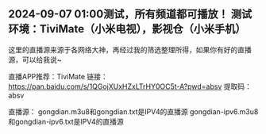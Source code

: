 2024-09-07 01:00测试，所有频道都可播放！
测试环境：TiviMate（小米电视），影视仓（小米手机）
----------------------------------------------------------------------
这里的直播源来源于各网络大神，再经过我的筛选整理所得，如果你有好的直播源，可以给我说~

直播APP推荐：TiviMate
链接：https://pan.baidu.com/s/1QGojXUxHZxLTrHY0OC5t-A?pwd=absv 
提取码：absv 

直播源：
gongdian.m3u8和gongdian.txt是IPV4的直播源
gongdian-ipv6.m3u8和gongdian-ipv6.txt是IPV4的直播源


